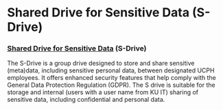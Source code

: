 # Shared Drive for Sensitive Data (S-Drive)

### [Shared Drive for Sensitive Data](https://kunet.ku.dk/employee-guide/Pages/IT/S-drive.aspx) (S-Drive)

The S-Drive is a group drive designed to store and share sensitive (meta)data, including sensitive personal data, between designated UCPH employees. It offers enhanced security features that help comply with the General Data Protection Regulation (GDPR). The S drive is suitable for the storage and internal (users with a user name from KU IT) sharing of sensitive data, including confidential and personal data.
